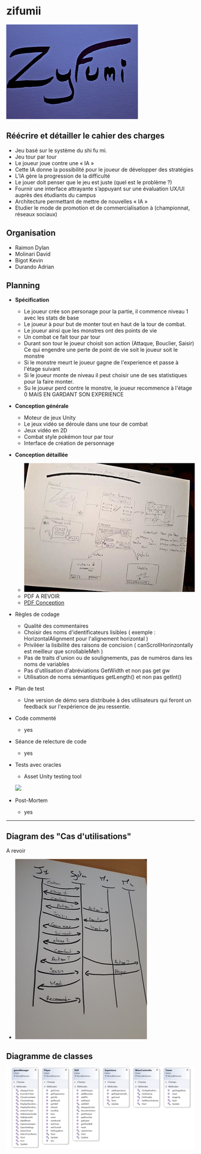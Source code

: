 # zifumii
![](./photos/zyfumi.jpeg)

## Réécrire et détailler le cahier des charges 

- Jeu basé sur le système du shi fu mi.
- Jeu tour par tour
- Le joueur joue contre une « IA » 
- Cette IA donne la possibilité pour le joueur de développer des stratégies
- L’IA gère la progression de la difficulté
- Le jouer doit penser que le jeu est juste  (quel est le problème ?)
- Fournir une interface attrayante s’appuyant sur une évaluation UX/UI auprès des étudiants du campus
- Architecture permettant de mettre de nouvelles « IA »
- Etudier le mode de promotion et de commercialisation à (championnat, réseaux sociaux)

## Organisation

- Raimon Dylan
- Molinari David
- Bigot Kevin
- Durando Adrian

## Planning 
  - **Spécification**
    - Le joueur crée son personage pour la partie, il commence niveau 1 avec les stats de base
    - Le joueur à pour but de monter tout en haut de la tour de combat.
    - Le joueur ainsi que les monstres ont des points de vie
    - Un combat ce fait tour par tour
    - Durant son tour le joueur choisit son action (Attaque, Bouclier, Saisir) Ce qui engendre une perte de point de vie soit le joueur soit le monstre
    - Si le monstre meurt le joueur gagne de l'experience et passe à l'étage suivant
    - Si le joueur monte de niveau il peut choisir une de ses statistiques pour la faire monter.
    - Su le joueur perd contre le monstre, le joueur recommence à l'étage 0 MAIS EN GARDANT SON EXPERIENCE
    
  - **Conception générale**
    - Moteur de jeux Unity
    - Le jeux vidéo se déroule dans une tour de combat
    - Jeux vidéo en 2D
    - Combat style pokémon tour par tour
    - Interface de création de personnage
    
  - **Conception détaillée**
    - ![](./photos/conception.jpeg)
    - PDF A REVOIR
    - [PDF Conception](Zyfumi.pdf)
    
  - Règles de codage
    - Qualité des commentaires
    - Choisir des noms d'identificateurs lisibles ( exemple : HorizontalAlignment pour l'alignement horizontal )
    - Priviléer la lisibilité des raisons de concision ( canScrollHorinzontally est meilleur que scrollableMeh )
    - Pas de traits d'union ou de soulignements, pas de numéros dans les noms de variables
    - Pas d'utilisation d'abréviations GetWidth et non pas get gw
    - Utilisation de noms sémantiques getLength() et non pas getInt()
    
  - Plan de test
    - Une version de démo sera distribuée à des utilisateurs qui feront un feedback sur l'expérience de jeu ressentie.
    
  - Code commenté
    - yes
  - Séance de relecture de code
    - yes
  - Tests avec oracles 
    - Asset Unity testing tool 
    
    ![](http://ilkinulas.github.io/assets/testing_unity/editor_test_runner.png)
    
  - Post-Mortem
    - yes
  
  --- 
  

## Diagram des "Cas d'utilisations"

A revoir
 - ![](./photos/experience.jpg)
 
 
 ## Diagramme de classes
 ![](https://raw.githubusercontent.com/RaimonDylan/zifumii/master/photos/Diagramme%20de%20classe.PNG)







